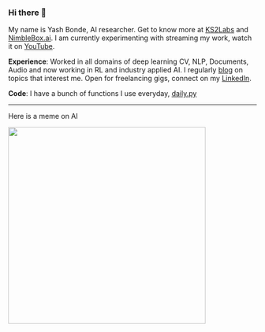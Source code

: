 ### Hi there 👋

My name is Yash Bonde, AI researcher. Get to know more at [KS2Labs](https://github.com/ks2labs) and [NimbleBox.ai](https://github.com/NimbleBoxAI). I am currently experimenting with streaming my work, watch it on [YouTube](https://www.youtube.com/playlist?list=PLDwlXbwbl9GN4byp44SmqzrRGwHNbUqg3).

**Experience**: Worked in all domains of deep learning CV, NLP, Documents, Audio and now working in RL and industry applied AI. I regularly [blog](https://yashbonde.github.io/musings.html) on topics that interest me. Open for freelancing gigs, connect on my [LinkedIn](https://www.linkedin.com/in/yash-bonde/).

**Code**: I have a bunch of functions I use everyday, [daily.py](https://gist.github.com/yashbonde/62df9d16858a43775c22a6af00a8d707)

<hr>

Here is a meme on AI

<img src="https://i.imgur.com/NFe4C3U.jpg" height=400px>
<!-- <img src="https://memeguy.com/photos/images/what-ai-actually-is-327606.jpg" height=400px> -->
